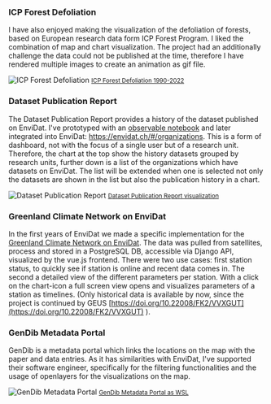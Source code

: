 
### ICP Forest Defoliation


I have also enjoyed making the visualization of the defoliation of forests, based on European research data form ICP Forest Program. I liked the combination of map and chart visualization. The project had an additionally challenge the data could not be published at the time, therefore I have rendered multiple images to create an animation as gif file.

![ICP Forest Defoliation](/images/projects/envidat/icp_forest_defoliation_1990-2022.gif)
<small><a href="https://envidat.ch/#/metadata/icp-forests-defoliation-and-symptoms-data-set" target="_blank">ICP Forest Defoliation 1990-2022</a></small>


### Dataset Publication Report

The Dataset Publication Report provides a history of the dataset published on EnviDat. I've prototyped with an [observable notebook](https://observablehq.com/@domdomhaas/envidat-dataset-publication-report) and later integrated into EnviDat: https://envidat.ch/#/organizations. This is a form of dashboard, not with the focus of a single user but of a research unit. Therefore, the chart at the top show the history datasets grouped by research units, further down is a list of the organizations which have datasets on EnviDat. The list will be extended when one is selected not only the datasets are shown in the list but also the publication history in a chart.


![Dataset Publication Report](/images/projects/envidat/dataviz_organizations.webp)
<small><a href="https://envidat.ch/#/organizations" target="_blank">Dataset Publication Report visualization</a></small>


### Greenland Climate Network on EnviDat


In the first years of EnviDat we made a specific implementation for the [Greenland Climate Network on EnviDat](https://envidat.ch/#/metadata/gcnet). The data was pulled from satellites, process and stored in a PostgreSQL DB, accessible via Django API, visualized by the vue.js frontend. There were two use cases: first station status, to quickly see if station is online and recent data comes in. The second a detailed view of the different parameters per station. With a click on the chart-icon a full screen view opens and visualizes parameters of a station as timelines. (Only historical data is available by now, since the project is continued by GEUS [https://doi.org/10.22008/FK2/VVXGUT](https://doi.org/10.22008/FK2/VVXGUT) ).



### GenDib Metadata Portal

GenDib is a metadata portal which links the locations on the map with the paper and data entries. As it has similarities with EnviDat, I've supported their software engineer, specifically for the filtering functionalities and the usage of openlayers for the visualizations on the map.


![GenDib Metadata Portal](/images/projects/envidat/dataviz_gendib.webp)
<small><a href="https://gendib-srv.wsl.ch/" target="_blank">GenDib Metadata Portal as WSL</a></small>
